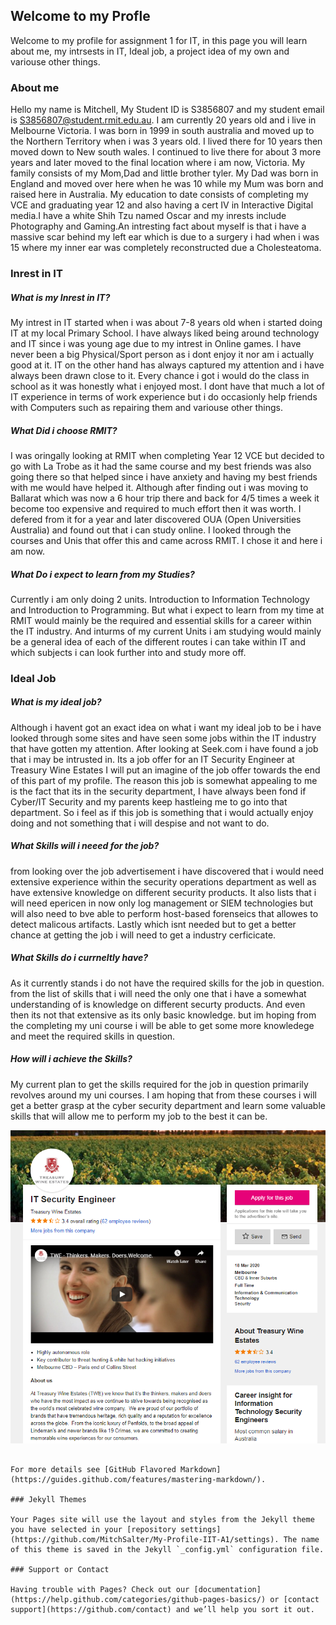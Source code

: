 ## Welcome to my Profle

Welcome to my profile for assignment 1 for IT, in this page you will learn about me, my intrsests in IT, Ideal job, a project idea of my own and variouse other things. 

### About me

Hello my name is Mitchell, My Student ID is S3856807 and my student email is S3856807@student.rmit.edu.au. I am currently 20 years old and i live in Melbourne Victoria. I was born in 1999 in south australia and moved up to the Northern Territory when i was 3 years old. I lived there for 10 years then moved down to New south wales. I continued to live there for about 3 more years and later moved to the final location where i am now, Victoria. My family consists of my Mom,Dad and little brother tyler. My Dad was born in England and moved over here when he was 10 while my Mum was born and raised here in Australia. My education to date consists of completing my VCE and graduating year 12 and also having a cert IV in Interactive Digital media.I have a white Shih Tzu named Oscar and my inrests include Photography and Gaming.An intresting fact about myself is that i have a massive scar behind my left ear which is due to a surgery i had when i was 15 where my inner ear was completely reconstructed due a Cholesteatoma. 


### Inrest in IT

##### What is my Inrest in IT?
My intrest in IT started when i was about 7-8 years old when i started doing IT at my local Primary School. I have always liked being around technology and IT since i was young age due to my intrest in Online games. I have never been a big Physical/Sport person as i dont enjoy it nor am i actually good at it. IT on the other hand has always captured my attention and i have always been drawn close to it. Every chance i got i would do the class in school as it was honestly what i enjoyed most. I dont have that much a lot of IT experience in terms of work experience but i do occasionly help friends with Computers such as repairing them and variouse other things.

##### What Did i choose RMIT?
I was oringally looking at RMIT when completing Year 12 VCE but decided to go with La Trobe as it had the same course and my best friends was also going there so that helped since i have anxiety and having my best friends with me would have helped it. Although after finding out i was moving to Ballarat which was now a 6 hour trip there and back for 4/5 times a week it become too expensive and required to much effort then it was worth. I defered from it for a year and later discovered OUA (Open Universities Australia) and found out that i can study online. I looked through the courses and Unis that offer this and came across RMIT. I chose it and here i am now.

##### What Do i expect to learn from my Studies?
Currently i am only doing 2 units. Introduction to Information Technology and Introduction to Programming. But what i expect to learn from my time at RMIT would mainly be the required and essential skills for a career within the IT industry. And inturms of my current Units i am studying would mainly be a general idea of each of the different routes i can take within IT and which subjects i can look further into and study more off.


### Ideal Job

##### What is my ideal job?
Although i havent got an exact idea on what i want my ideal job to be i have looked through some sites and have seen some jobs within the IT industry that have gotten my attention. After looking at Seek.com i have found a job that i may be intrusted in. Its a job offer for an IT Security Engineer at Treasury Wine Estates I will put an imagine of the job offer towards the end of this part of my profile. The reason this job is somewhat appealing to me is the fact that its in the security department, I have always been fond if Cyber/IT Security and my parents keep hastleing me to go into that department. So i feel as if this job is something that i would actually enjoy doing and not something that i will despise and not want to do.

##### What Skills will i neeed for the job?
from looking over the job advertisement i have discovered that i would need extensive experience within the security operations department as well as have extensive knowledge on different security products. It also lists that i will need epericen in now only log management or SIEM technologies but will also need to bve able to perform host-based forenseics that allowes to detect malicous artifacts. Lastly which isnt needed but to get a better chance at getting the job i will need to get a industry cerficicate.

##### What Skills do i currneltly have?
As it currently stands i do not have the required skills for the job in question. from the list of skills that i will need the only one that i have a somewhat understanding of is knowledge on different securty products. And even then its not that extensive as its only basic knowledge. but im hoping from the completing my uni course i will be able to get some more knowledege and meet the required skills in question.

##### How will i achieve the Skills?
My current plan to get the skills required for the job in question primarily revolves around my uni courses. I am hoping that from these courses i will get a better grasp at the cyber security department and learn some valuable skills that will allow me to perform my job to the best it can be.

![Image](job.png)
```

For more details see [GitHub Flavored Markdown](https://guides.github.com/features/mastering-markdown/).

### Jekyll Themes

Your Pages site will use the layout and styles from the Jekyll theme you have selected in your [repository settings](https://github.com/MitchSalter/My-Profile-IIT-A1/settings). The name of this theme is saved in the Jekyll `_config.yml` configuration file.

### Support or Contact

Having trouble with Pages? Check out our [documentation](https://help.github.com/categories/github-pages-basics/) or [contact support](https://github.com/contact) and we’ll help you sort it out.
